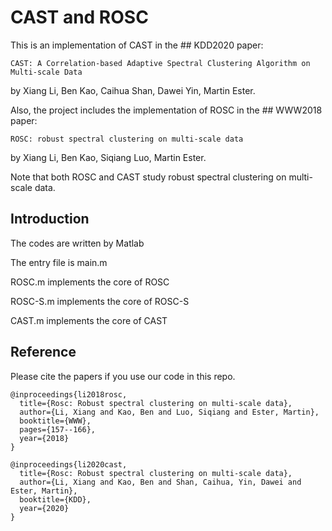 # CAST and ROSC
This is an implementation of CAST in the ## KDD2020 paper:

`CAST: A Correlation-based Adaptive Spectral Clustering Algorithm on Multi-scale Data`

by Xiang Li, Ben Kao, Caihua Shan, Dawei Yin, Martin Ester.

Also, the project includes the implementation of ROSC in the ## WWW2018 paper:

`ROSC: robust spectral clustering on multi-scale data`

by Xiang Li, Ben Kao, Siqiang Luo, Martin Ester.

Note that both ROSC and CAST study robust spectral clustering on multi-scale data.

## Introduction

The codes are written by Matlab

The entry file is main.m

ROSC.m implements the core of ROSC

ROSC-S.m implements the core of ROSC-S

CAST.m implements the core of CAST

## Reference

Please cite the papers if you use our code in this repo.

```
@inproceedings{li2018rosc,
  title={Rosc: Robust spectral clustering on multi-scale data},
  author={Li, Xiang and Kao, Ben and Luo, Siqiang and Ester, Martin},
  booktitle={WWW},
  pages={157--166},
  year={2018}
}

@inproceedings{li2020cast,
  title={Rosc: Robust spectral clustering on multi-scale data},
  author={Li, Xiang and Kao, Ben and Shan, Caihua, Yin, Dawei and Ester, Martin},
  booktitle={KDD},
  year={2020}
}
```


